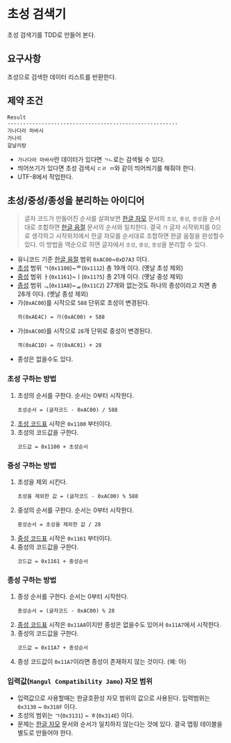 # 초성 검색기

초성 검색기를 TDD로 만들어 본다.

## 요구사항

초성으로 검색한 데이터 리스트를 반환한다.

## 제약 조건

```
Result
-------------------------------------------------------
가나다라 마바사
가나리
갈날리랑
```

- `가나다라 마바사`란 데이터가 있다면 `ㄱㄴ`로는 검색될 수 있다.
- 띄어쓰기가 있다면 초성 검색시 `ㄷㄹ ㅁ`와 같이 띄어씌기를 해줘야 한다.
- UTF-8에서 작업한다.

## 초성/중성/종성을 분리하는 아이디어

> 글자 코드가 만들어진 순서를 살펴보면 [한글 자모][2] 문서의 `초성`, `중성`, `종성`을 순서대로 조합하면 [한글 음절][1] 문서의 순서와 일치한다.
> 결국 `가` 글자 시작위치를 0으로 생각하고 시작위치에서 한글 자모를 순서대로 조합하면 한글 음절을 완성할수 있다.
> 이 방법을 역순으로 하면 글자에서 `초성`, `중성`, `종성`을 분리할 수 있다.

- 유니코드 기준 [한글 음절][1] 범위 `0xAC00`~`0xD7A3` 이다.
- [초성][2] 범위 ㄱ(`0x1100`)~ᄒ(`0x1112`) 총 19개 이다. (옛날 초성 제외)
- [중성][2] 범위 ㅏ(`0x1161`)~ㅣ(`0x1175`) 총 21개 이다. (옛날 중성 제외)
- [종성][2] 범위 ᆨ(`0x11A8`)~ᇂ(`0x11C2`) 27개와 없는것도 하나의 종성이라고 치면 총 28개 이다. (옛날 종성 제외)
- 가(`0xAC00`)를 시작으로 `588` 단위로 초성이 변경된다.
    ```
    까(0xAE4C) = 가(0xAC00) + 588
    ```
- 가(`0xAC00`)를 시작으로 `28`개 단위로 중성이 변경된다.
    ```
    객(0xAC1D) = 각(0xAC01) + 28
    ```
- 종성은 없을수도 있다.

### 초성 구하는 방법

1. 초성의 순서를 구한다. 순서는 0부터 시작한다.
    ```
    초성순서 = (글자코드 - 0xAC00) / 588
    ```
1. [초성 코드표][2] 시작은 `0x1100` 부터이다.
1. 초성의 코드값을 구한다.
    ```
    코드값 = 0x1100 + 초성순서
    ```
    
### 중성 구하는 방법

1. 초성을 제외 시킨다.
    ```
    초성을 제외한 값 = (글자코드 - 0xAC00) % 588
    ```
1. 중성의 순서를 구한다. 순서는 0부터 시작한다.
    ```
    중성순서 = 초성을 제외한 값 / 28
    ```
1. [중성 코드표][2] 시작은 `0x1161` 부터이다.    
1. 중성의 코드값을 구한다.
    ```
    코드값 = 0x1161 + 중성순서
    ```
    
### 종성 구하는 방법

1. 종성 순서를 구한다. 순서는 0부터 시작한다.
    ```
    종성순서 = (글자코드 - 0xAC00) % 28
    ```
1. [종성 코드표][2] 시작은 `0x11A8`이지만 종성은 없을수도 있어서 `0x11A7`에서 시작한다.
1. 종성의 코드값을 구한다.
    ```
    코드값 = 0x11A7 + 종성순서
    ```
1. 종성 코드값이 `0x11A7`이라면 종성이 존재하지 않는 것이다. (예: 아)

### 입력값(`Hangul Compatibility Jamo`) 자모 범위

- 입력값으로 사용할때는 한글호환성 자모 범위의 값으로 사용된다. 입력범위는 `0x3130` ~ `0x318F` 이다.
- 초성의 범위는 ㄱ(`0x3131`) ~ ㅎ(`0x314E`) 이다. 
- 문제는 [한글 자모][2] 문서와 순서가 일치하지 않는다는 것에 있다. 결국 맵핑 테이블을 별도로 만들어야 한다.


[1]: http://www.unicode.org/charts/PDF/UAC00.pdf "한글 음절"
[2]: http://www.unicode.org/charts/PDF/U1100.pdf "한글 자모"